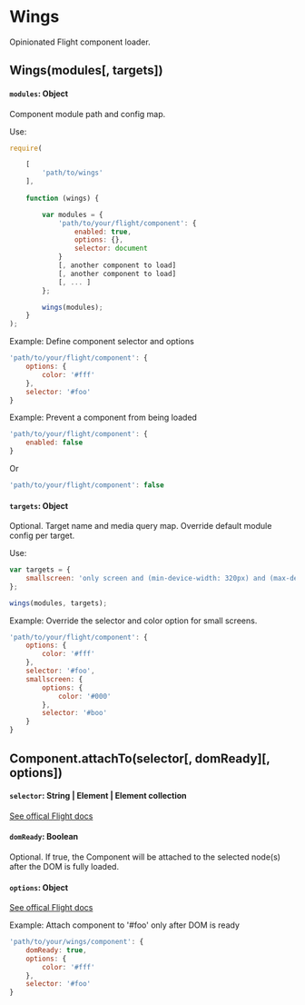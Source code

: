 # Wings

Opinionated Flight component loader.

## Wings(modules[, targets])

#### `modules`: Object

Component module path and config map.

Use:

```js
require(

	[
		'path/to/wings'
	],
	
	function (wings) {

		var modules = {
			'path/to/your/flight/component': {
				enabled: true,
				options: {},
				selector: document
			}
			[, another component to load]
			[, another component to load]
			[, ... ]
		};

		wings(modules);
	}
);
```

Example: Define component selector and options

```js
'path/to/your/flight/component': {
	options: {
		color: '#fff'
	},
	selector: '#foo'
}
```
Example: Prevent a component from being loaded

```js
'path/to/your/flight/component': {
	enabled: false
}
```
Or

```js
'path/to/your/flight/component': false
```

#### `targets`: Object

Optional. Target name and media query map. Override default module config per target.

Use:

```js
var targets = {
	smallscreen: 'only screen and (min-device-width: 320px) and (max-device-width: 767px)'
};

wings(modules, targets);
```

Example: Override the selector and color option for small screens.

```js
'path/to/your/flight/component': {
	options: {
		color: '#fff'
	},
	selector: '#foo',
	smallscreen: {
		options: {
			color: '#000'
		},
		selector: '#boo'
	}
}
```

####

## Component.attachTo(selector[, domReady][, options])

#### `selector`: String | Element | Element collection

[See offical Flight docs](https://github.com/flightjs/flight/blob/master/doc/component_api.md#selector-string--element--element-collection)

#### `domReady`: Boolean

Optional. If true, the Component will be attached to the selected node(s) after the DOM is fully loaded.

#### `options`: Object

[See offical Flight docs](https://github.com/flightjs/flight/blob/master/doc/component_api.md#options-object)

Example: Attach component to '#foo' only after DOM is ready

```js
'path/to/your/wings/component': {
	domReady: true,
	options: {
		color: '#fff'
	},
	selector: '#foo'
}
```